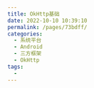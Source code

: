 ```yaml
---
title: OkHttp基础
date: 2022-10-10 10:39:10
permalink: /pages/73bdff/
categories:
  - 系统平台
  - Android
  - 三方框架
  - OkHttp
tags:
  - 
---
```

